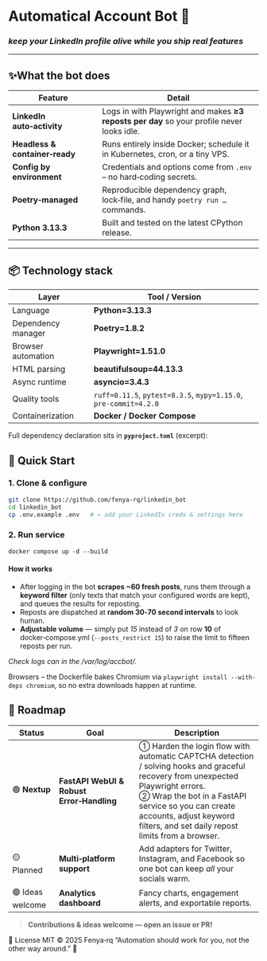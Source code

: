 # Automatical Account Bot 🤖
### *keep your LinkedIn profile alive while you ship real features*

---

## ✨What the bot does
| Feature                        | Detail |
|--------------------------------|--------|
| **LinkedIn auto‑activity**     | Logs in with Playwright and makes **≥3 reposts per day** so your profile never looks idle. |
| **Headless & container‑ready** | Runs entirely inside Docker; schedule it in Kubernetes, cron, or a tiny VPS. |
| **Config by environment**      | Credentials and options come from `.env` – no hard‑coding secrets. |
| **Poetry‑managed**             | Reproducible dependency graph, lock‑file, and handy `poetry run …` commands. |
| **Python 3.13.3**              | Built and tested on the latest CPython release. |

---

## 📦 Technology stack
| Layer              | Tool / Version                                                   |
|--------------------|------------------------------------------------------------------|
| Language           | **Python=3.13.3**                                                |
| Dependency manager | **Poetry=1.8.2**                                                 |
| Browser automation | **Playwright=1.51.0**                                            |
| HTML parsing       | **beautifulsoup=44.13.3**                                        |
| Async runtime      | **asyncio=3.4.3**                                                |
| Quality tools      | `ruff=0.11.5`, `pytest=8.3.5`, `mypy=1.15.0`, `pre‑commit=4.2.0` |
| Containerization   | **Docker / Docker Compose**                                      |

Full dependency declaration sits in **`pyproject.toml`** (excerpt):
## 🚀 Quick Start

### 1. Clone & configure

```bash
git clone https://github.com/fenya-rq/linkedin_bot
cd linkedin_bot
cp .env.example .env   # ← add your LinkedIn creds & settings here
```

### 2. Run service
`docker compose up -d --build`

#### How it works

* After logging in the bot **scrapes ~60 fresh posts**, runs them through a **keyword filter** (only texts that match your configured words are kept), and queues the results for reposting.
* Reposts are dispatched at **random 30‑70 second intervals** to look human.
* **Adjustable volume** — simply put *15* instead of *3* on row **10** of docker‑compose.yml (`--posts_restrict 15`) to raise the limit to fifteen reposts per run.


_Check logs can in the /var/log/accbot/._

Browsers – the Dockerfile bakes Chromium via
```playwright install --with-deps chromium```,
so no extra downloads happen at runtime.

## 🔮 Roadmap

| Status | Goal | Description                                                                                                                               |
|--------|------|-------------------------------------------------------------------------------------------------------------------------------------------|
| 🟢 **Nextup** | **FastAPI WebUI & Robust Error‑Handling** | ① Harden the login flow with automatic CAPTCHA detection / solving hooks and graceful recovery from unexpected Playwright errors.<br>② Wrap the bot in a FastAPI service so you can create accounts, adjust keyword filters, and set daily repost limits from a browser. |
| 🟡 Planned | **Multi‑platform support** | Add adapters for Twitter, Instagram, and Facebook so one bot can keep *all* your socials warm.                                            |
| 🟣 Ideas welcome | **Analytics dashboard** | Fancy charts, engagement alerts, and exportable reports.                                                                                  |

> **Contributions & ideas welcome — open an issue or PR!**

📄 License
MIT © 2025 Fenya‑rq
“Automation should work for you, not the other way around.” 🚀
